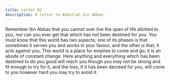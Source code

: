 ```yaml
---
title: Letter 82
description: A letter to Abdullah bin Abbas.
---
```


Remember Ibn Abbas that you cannot over live the span of life allotted to you, nor can you 
ever get that which has not been destined for you. You must know that this world has two 
aspects; one of its phases is that sometimes it serves you and works in your favour, and the 
other is that, it acts against you. This world is a place for empires to come and go; it is an 
abode of constant change. 
Here anything and everything which has been destined to do you good will reach you though 
you may not be strong and fit enough to try for it, and the loss, if it has been decreed for you, 
will come to you however hard you may try to avoid it.